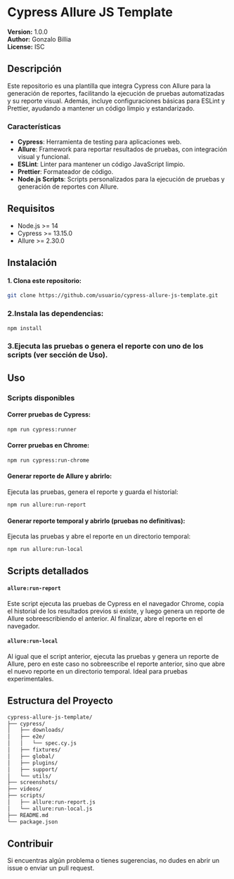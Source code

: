 # Cypress Allure JS Template

**Version:** 1.0.0  
**Author:** Gonzalo Billia  
**License:** ISC  

## Descripción

Este repositorio es una plantilla que integra Cypress con Allure para la generación de reportes, facilitando la ejecución de pruebas automatizadas y su reporte visual. Además, incluye configuraciones básicas para ESLint y Prettier, ayudando a mantener un código limpio y estandarizado.

### Características

- **Cypress**: Herramienta de testing para aplicaciones web.
- **Allure**: Framework para reportar resultados de pruebas, con integración visual y funcional.
- **ESLint**: Linter para mantener un código JavaScript limpio.
- **Prettier**: Formateador de código.
- **Node.js Scripts**: Scripts personalizados para la ejecución de pruebas y generación de reportes con Allure.

## Requisitos

- Node.js >= 14
- Cypress >= 13.15.0
- Allure >= 2.30.0

## Instalación

#### 1. Clona este repositorio:

```bash
git clone https://github.com/usuario/cypress-allure-js-template.git
```

### 2.Instala las dependencias:

```bash
npm install
```
### 3.Ejecuta las pruebas o genera el reporte con uno de los scripts (ver sección de Uso).

## Uso

### Scripts disponibles

#### Correr pruebas de Cypress:

```bash
npm run cypress:runner
```

#### Correr pruebas en Chrome:

```bash
npm run cypress:run-chrome
```

#### Generar reporte de Allure y abrirlo:

Ejecuta las pruebas, genera el reporte y guarda el historial:

```bash
npm run allure:run-report
```

#### Generar reporte temporal y abrirlo (pruebas no definitivas):

Ejecuta las pruebas y abre el reporte en un directorio temporal:

```bash
npm run allure:run-local
```

## Scripts detallados

#### `allure:run-report`

Este script ejecuta las pruebas de Cypress en el navegador Chrome, copia el historial de los resultados previos si existe, y luego genera un reporte de Allure sobreescribiendo el anterior. Al finalizar, abre el reporte en el navegador.

#### `allure:run-local`

Al igual que el script anterior, ejecuta las pruebas y genera un reporte de Allure, pero en este caso no sobreescribe el reporte anterior, sino que abre el nuevo reporte en un directorio temporal. Ideal para pruebas experimentales.

## Estructura del Proyecto

```bash
cypress-allure-js-template/
├── cypress/
│   ├── downloads/
│   ├── e2e/
│   │   └── spec.cy.js
│   ├── fixtures/
│   ├── global/
│   ├── plugins/
│   ├── support/
│   └── utils/
├── screenshots/
├── videos/
├── scripts/
│   ├── allure:run-report.js
│   └── allure:run-local.js
├── README.md
└── package.json
```

## Contribuir
Si encuentras algún problema o tienes sugerencias, no dudes en abrir un issue o enviar un pull request.

